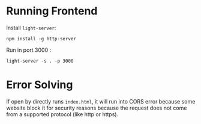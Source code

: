 # Running Frontend
Install ```light-server```:
``` [bash]
npm install -g http-server
```
Run in port 3000 :
``` [bash]
light-server -s . -p 3000
```

# Error Solving

If open by directly runs ```index.html```, it will run into CORS error because some website block it for security reasons because the request does not come from a supported protocol (like http or https).
